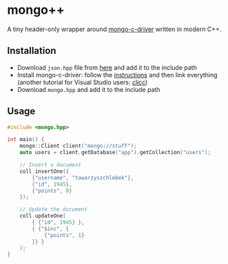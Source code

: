 # mongo++
A tiny header-only wrapper around [mongo-c-driver](http://mongoc.org/) written in modern C++.

## Installation
- Download `json.hpp` file from [here](https://github.com/nlohmann/json/releases) and add it to the include path
- Install mongo-c-driver: follow the [instructions](http://mongoc.org/libmongoc/current/installing.html) and then link everything (another tutorial for Visual Studio users: [clicc](http://mongoc.org/libmongoc/current/visual-studio-guide.html))
- Download `mongo.hpp` and add it to the include path

## Usage
```cpp
#include <mongo.hpp>

int main() {
	mongo::Client client("mongo://stuff");
	auto users = client.getDatabase("app").getCollection("users");

	// Insert a document
	coll.insertOne({
		{"username", "towarzyszchlebek"},
		{"id", 1945},
		{"points", 0}
	});

	// Update the document
	coll.updateOne(
		{ {"id", 1945} },
		{ {"$inc", {
			{"points", 1}
		}} }
	);
}
```